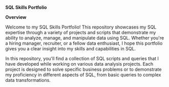 **SQL Skills Portfolio**

**Overview**

Welcome to my SQL Skills Portfolio! This repository showcases my SQL expertise through a variety of projects and scripts that demonstrate my ability to analyze, manage, and manipulate data using SQL. Whether you're a hiring manager, recruiter, or a fellow data enthusiast, I hope this portfolio gives you a clear insight into my skills and capabilities in SQL.

In this repository, you'll find a collection of SQL scripts and queries that I have developed while working on various data analysis projects. Each project is designed to solve specific business problems or to demonstrate my proficiency in different aspects of SQL, from basic queries to complex data transformations.
